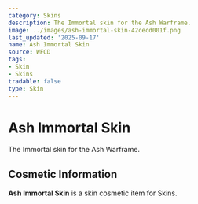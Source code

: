 ```yaml
---
category: Skins
description: The Immortal skin for the Ash Warframe.
image: ../images/ash-immortal-skin-42cecd001f.png
last_updated: '2025-09-17'
name: Ash Immortal Skin
source: WFCD
tags:
- Skin
- Skins
tradable: false
type: Skin
---
```


# Ash Immortal Skin

The Immortal skin for the Ash Warframe.

## Cosmetic Information

**Ash Immortal Skin** is a skin cosmetic item for Skins.

